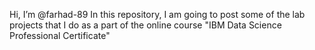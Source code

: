 Hi, I’m @farhad-89
In this repository, I am going to post some of the lab projects that I do as a part of the online course "IBM Data Science Professional Certificate"
